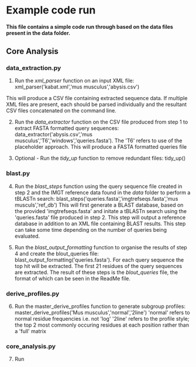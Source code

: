 # Example code run

#### This file contains a simple code run through based on the data files present in the data folder. 

## Core Analysis

### data_extraction.py 
1) Run the *xml_parser* function on an input XML file: xml_parser('kabat.xml','mus musculus','abysis.csv') 

This will produce a CSV file containing extracted sequence data. 
If multiple XML files are present, each should be parsed individually and the resultant CSV files concatenated on the command line. 

2) Run the *data_extractor* function on the CSV file produced from step 1 to extract FASTA formatted query sequences: data_extractor('abysis.csv','mus musculus','T6','windows','queries.fasta').
The 'T6' refers to use of the placeholder approach. 
This will produce a FASTA formatted queries file 

3) Optional - Run the *tidy_up* function to remove redundant files: tidy_up()

### blast.py
4) Run the *blast_steps* function using the query sequence file created in step 2 and the IMGT reference data found in the *data* folder to perform a tBLASTn search: blast_steps('queries.fasta','imgtrefseqs.fasta','mus musculs','ref_db')
This will first generate a BLAST database, based on the provided 'imgtrefseqs.fasta' and initate a tBLASTn search using the 'queries.fasta' file produced in step 2.
This step will output a reference database in addition to an XML file containing BLAST results. 
This step can take some time depending on the number of queries being evaluated.

5) Run the *blast_output_formatting* function to organise the results of step 4 and create the blout_queries file: blast_output_formatting('queries.fasta'). 
For each query sequence the top hit will be extracted. 
The first 21 residues of the query sequences are extracted. 
The result of these steps is the *blout_queries* file, the format of which can be seen in the ReadMe file. 

### derive_profiles.py

6) Run the master_derive_profiles function to generate subgroup profiles: master_derive_profiles('Mus musculus','normal','2line')
'normal' refers to normal residue frequencies i.e. not 'log'
'2line' refers to the profile style; the top 2 most commonly occuring residues at each position rather than a 'full' matrix

### core_analysis.py

7) Run 
